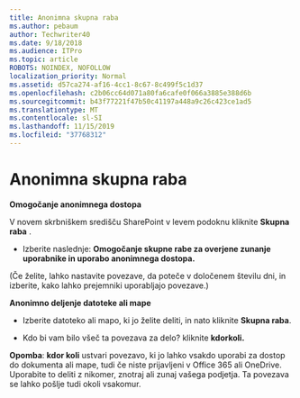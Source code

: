 ```yaml
---
title: Anonimna skupna raba
ms.author: pebaum
author: Techwriter40
ms.date: 9/18/2018
ms.audience: ITPro
ms.topic: article
ROBOTS: NOINDEX, NOFOLLOW
localization_priority: Normal
ms.assetid: d57ca274-af16-4cc1-8c67-8c499f5c1d37
ms.openlocfilehash: c2b06cc64d071a80fa6cafe0f066a3885e388d6b
ms.sourcegitcommit: b43f77221f47b50c41197a448a9c26c423ce1ad5
ms.translationtype: MT
ms.contentlocale: sl-SI
ms.lasthandoff: 11/15/2019
ms.locfileid: "37768312"
---
```

# <a name="anonymous-sharing"></a>Anonimna skupna raba

 **Omogočanje anonimnega dostopa**
  
V novem skrbniškem središču SharePoint v levem podoknu kliknite **Skupna raba** . 
  
- Izberite naslednje: **Omogočanje skupne rabe za overjene zunanje uporabnike in uporabo anonimnega dostopa.**
  
(Če želite, lahko nastavite povezave, da poteče v določenem številu dni, in izberite, kako lahko prejemniki uporabljajo povezave.)
    
 **Anonimno deljenje datoteke ali mape**
  
- Izberite datoteko ali mapo, ki jo želite deliti, in nato kliknite **Skupna raba**. 
    
- Kdo bi vam bilo všeč ta povezava za delo? kliknite **kdorkoli.**
  
 **Opomba**: **kdor koli** ustvari povezavo, ki jo lahko vsakdo uporabi za dostop do dokumenta ali mape, tudi če niste prijavljeni v Office 365 ali OneDrive. Uporabite to deliti z nikomer, znotraj ali zunaj vašega podjetja. Ta povezava se lahko pošlje tudi okoli vsakomur. 
    

